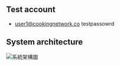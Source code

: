 ## Test account
- user1@cookingnetwork.co testpassowrd

## System architecture
![系統架構圖](https://github.com/cookingNetworking/recipe_api/assets/122463207/88d414b2-8053-4718-9247-e5b52857711f)


